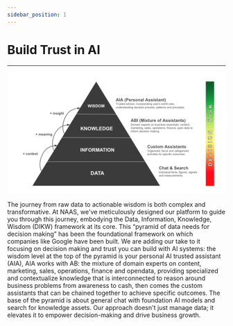 ```yaml
---
sidebar_position: 1
---
```


# Build Trust in AI
---

![Pyramid of Data Needs](../mission/img/pyramid.png)

The journey from raw data to actionable wisdom is both complex and transformative. At NAAS, we've meticulously designed our platform to guide you through this journey, embodying the Data, Information, Knowledge, Wisdom (DIKW) framework at its core. This “pyramid of data needs for decision making” has been the foundational framework on which companies like Google have been built. We are adding our take to it focusing on decision making and trust you can build with AI systems: the wisdom level at the top of the pyramid is your personal AI trusted assistant (AIA), AIA works with AB: the mixture of domain experts on content, marketing, sales, operations, finance and opendata, providing specialized and contextualize knowledge that is interconnected to reason around business problems from awareness to cash, then comes the custom assistants that can be chained together to achieve specific outcomes. The base of the pyramid is about general chat with foundation AI models and search for knowledge assets. Our approach doesn't just manage data; it elevates it to empower decision-making and drive business growth.